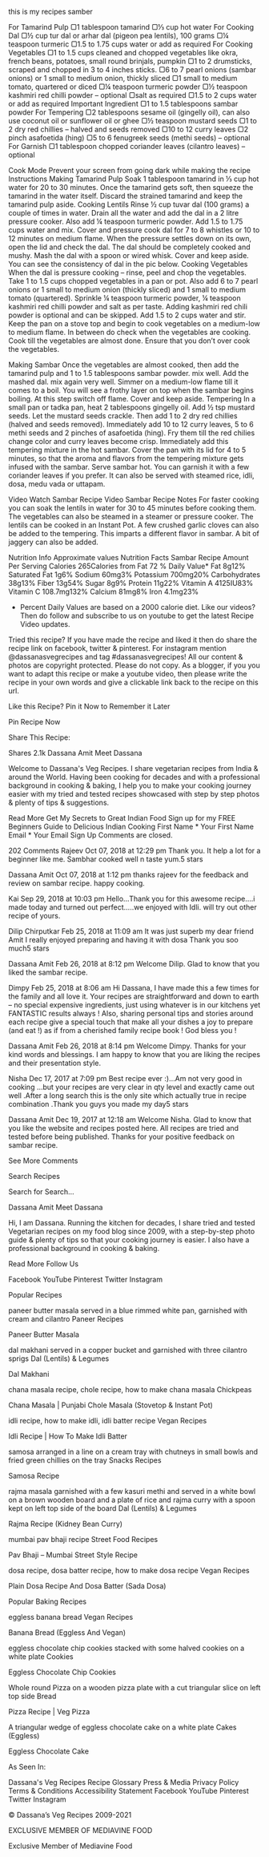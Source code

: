 this is my recipes 
samber 

For Tamarind Pulp
▢1 tablespoon tamarind
▢⅓ cup hot water
For Cooking Dal
▢½ cup tur dal or arhar dal (pigeon pea lentils), 100 grams
▢¼ teaspoon turmeric
▢1.5 to 1.75 cups water or add as required
For Cooking Vegetables
▢1 to 1.5 cups cleaned and chopped vegetables like okra, french beans, potatoes, small round brinjals, pumpkin
▢1 to 2 drumsticks, scraped and chopped in 3 to 4 inches sticks.
▢6 to 7 pearl onions (sambar onions) or 1 small to medium onion, thickly sliced
▢1 small to medium tomato, quartered or diced
▢¼ teaspoon turmeric powder
▢½ teaspoon kashmiri red chilli powder – optional
▢salt as required
▢1.5 to 2 cups water or add as required
Important Ingredient
▢1 to 1.5 tablespoons sambar powder
For Tempering
▢2 tablespoons sesame oil (gingelly oil), can also use coconut oil or sunflower oil or ghee
▢½ teaspoon mustard seeds
▢1 to 2 dry red chillies – halved and seeds removed
▢10 to 12 curry leaves
▢2 pinch asafoetida (hing)
▢5 to 6 fenugreek seeds (methi seeds) – optional
For Garnish
▢1 tablespoon chopped coriander leaves (cilantro leaves) – optional





Cook Mode
Prevent your screen from going dark while making the recipe
Instructions
Making Tamarind Pulp
Soak 1 tablespoon tamarind in ⅓ cup hot water for 20 to 30 minutes.
Once the tamarind gets soft, then squeeze the tamarind in the water itself. Discard the strained tamarind and keep the tamarind pulp aside.
Cooking Lentils
Rinse ½ cup tuvar dal (100 grams) a couple of times in water.
Drain all the water and add the dal in a 2 litre pressure cooker. Also add ¼ teaspoon turmeric powder.
Add 1.5 to 1.75 cups water and mix. Cover and pressure cook dal for 7 to 8 whistles or 10 to 12 minutes on medium flame.
When the pressure settles down on its own, open the lid and check the dal. The dal should be completely cooked and mushy.
Mash the dal with a spoon or wired whisk. Cover and keep aside. You can see the consistency of dal in the pic below.
Cooking Vegetables
When the dal is pressure cooking – rinse, peel and chop the vegetables.
Take 1 to 1.5 cups chopped vegetables in a pan or pot. Also add 6 to 7 pearl onions or 1 small to medium onion (thickly sliced) and 1 small to medium tomato (quartered).
Sprinkle ¼ teaspoon turmeric powder, ¼ teaspoon kashmiri red chilli powder and salt as per taste. Adding kashmiri red chili powder is optional and can be skipped. 
Add 1.5 to 2 cups water and stir.
Keep the pan on a stove top and begin to cook vegetables on a medium-low to medium flame. In between do check when the vegetables are cooking.
Cook till the vegetables are almost done. Ensure that you don’t over cook the vegetables.



Making Sambar
Once the vegetables are almost cooked, then add the tamarind pulp and 1 to 1.5 tablespoons sambar powder. mix well.
Add the mashed dal. mix again very well.
Simmer on a medium-low flame till it comes to a boil. 
You will see a frothy layer on top when the sambar begins boiling. At this step switch off flame. Cover and keep aside.
Tempering
In a small pan or tadka pan, heat 2 tablespoons gingelly oil. Add ½ tsp mustard seeds.
Let the mustard seeds crackle.
Then add 1 to 2 dry red chillies (halved and seeds removed).
Immediately add 10 to 12 curry leaves, 5 to 6 methi seeds and 2 pinches of asafoetida (hing).
Fry them till the red chilies change color and curry leaves become crisp.
Immediately add this tempering mixture in the hot sambar.
Cover the pan with its lid for 4 to 5 minutes, so that the aroma and flavors from the tempering mixture gets infused with the sambar.
Serve sambar hot. You can garnish it with a few coriander leaves if you prefer. It can also be served with steamed rice, idli, dosa, medu vada or uttapam. 



Video
Watch Sambar Recipe Video
Sambar Recipe
Notes
For faster cooking you can soak the lentils in water for 30 to 45 minutes before cooking them.
The vegetables can also be steamed in a steamer or pressure cooker. 
The lentils can be cooked in an Instant Pot. 
A few crushed garlic cloves can also be added to the tempering. This imparts a different flavor in sambar. 
A bit of jaggery can also be added.



Nutrition Info Approximate values
Nutrition Facts
Sambar Recipe
Amount Per Serving
Calories 265Calories from Fat 72
% Daily Value*
Fat 8g12%
Saturated Fat 1g6%
Sodium 60mg3%
Potassium 700mg20%
Carbohydrates 38g13%
Fiber 13g54%
Sugar 8g9%
Protein 11g22%
Vitamin A 4125IU83%
Vitamin C 108.7mg132%
Calcium 81mg8%
Iron 4.1mg23%
* Percent Daily Values are based on a 2000 calorie diet.
Like our videos? Then do follow and subscribe to us on youtube to get the latest Recipe Video updates.

Tried this recipe?
If you have made the recipe and liked it then do share the recipe link on facebook, twitter & pinterest. For instagram mention @dassanasvegrecipes and tag #dassanasvegrecipes!
All our content & photos are copyright protected. Please do not copy. As a blogger, if you you want to adapt this recipe or make a youtube video, then please write the recipe in your own words and give a clickable link back to the recipe on this url.

Like this Recipe?
Pin it Now to Remember it Later

Pin Recipe Now




Share This Recipe:

Shares
2.1k
Dassana Amit
Meet Dassana

Welcome to Dassana's Veg Recipes. I share vegetarian recipes from India & around the World. Having been cooking for decades and with a professional background in cooking & baking, I help you to make your cooking journey easier with my tried and tested recipes showcased with step by step photos & plenty of tips & suggestions.

Read More
Get My Secrets to Great Indian Food
Sign up for my FREE Beginners Guide to Delicious Indian Cooking
First Name *
Your First Name
Email *
Your Email
Sign Up
Comments are closed.

202 Comments
Rajeev
Oct 07, 2018 at 12:29 pm
Thank you. It help a lot for a beginner like me. Sambhar cooked well n taste yum.5 stars

Dassana Amit
Oct 07, 2018 at 1:12 pm
thanks rajeev for the feedback and review on sambar recipe. happy cooking.

Kai
Sep 29, 2018 at 10:03 pm
Hello…Thank you for this awesome recipe….i made today and turned out perfect…..we enjoyed with Idli. will try out other recipe of yours.

Dilip Chirputkar
Feb 25, 2018 at 11:09 am
It was just superb my dear friend Amit
I really enjoyed preparing and having it with dosa
Thank you soo much5 stars

Dassana Amit
Feb 26, 2018 at 8:12 pm
Welcome Dilip. Glad to know that you liked the sambar recipe.

Dimpy
Feb 25, 2018 at 8:06 am
Hi Dassana, I have made this a few times for the family and all love it.
Your recipes are straightforward and down to earth – no special expensive ingredients, just using whatever is in our kitchens yet FANTASTIC results always ! Also, sharing personal tips and stories around each recipe give a special touch that make all your dishes a joy to prepare (and eat !) as if from a cherished family recipe book ! God bless you !

Dassana Amit
Feb 26, 2018 at 8:14 pm
Welcome Dimpy. Thanks for your kind words and blessings. I am happy to know that you are liking the recipes and their presentation style.

Nisha
Dec 17, 2017 at 7:09 pm
Best recipe ever :)…Am not very good in cooking …but your recipes are very clear in qty level and exactly came out well .After a long search this is the only site which actually true in recipe combination .Thank you guys you made my day5 stars

Dassana Amit
Dec 19, 2017 at 12:18 am
Welcome Nisha. Glad to know that you like the website and recipes posted here. All recipes are tried and tested before being published. Thanks for your positive feedback on sambar recipe.

See More Comments

Search Recipes

Search for
Search…

Dassana Amit
Meet Dassana

Hi, I am Dassana. Running the kitchen for decades, I share tried and tested Vegetarian recipes on my food blog since 2009, with a step-by-step photo guide & plenty of tips so that your cooking journey is easier. I also have a professional background in cooking & baking.

Read More
Follow Us

Facebook YouTube Pinterest Twitter Instagram

Popular Recipes

paneer butter masala served in a blue rimmed white pan, garnished with cream and cilantro
Paneer Recipes

Paneer Butter Masala

dal makhani served in a copper bucket and garnished with three cilantro sprigs
Dal (Lentils) & Legumes

Dal Makhani

chana masala recipe, chole recipe, how to make chana masala
Chickpeas

Chana Masala | Punjabi Chole Masala (Stovetop & Instant Pot)

idli recipe, how to make idli, idli batter recipe
Vegan Recipes

Idli Recipe | How To Make Idli Batter

samosa arranged in a line on a cream tray with chutneys in small bowls and fried green chillies on the tray
Snacks Recipes

Samosa Recipe

rajma masala garnished with a few kasuri methi and served in a white bowl on a brown wooden board and a plate of rice and rajma curry with a spoon kept on left top side of the board
Dal (Lentils) & Legumes

Rajma Recipe (Kidney Bean Curry)

mumbai pav bhaji recipe
Street Food Recipes

Pav Bhaji – Mumbai Street Style Recipe

dosa recipe, dosa batter recipe, how to make dosa recipe
Vegan Recipes

Plain Dosa Recipe And Dosa Batter (Sada Dosa)

Popular Baking Recipes

eggless banana bread
Vegan Recipes

Banana Bread (Eggless And Vegan)

eggless chocolate chip cookies stacked with some halved cookies on a white plate
Cookies

Eggless Chocolate Chip Cookies

Whole round Pizza on a wooden pizza plate with a cut triangular slice on left top side
Bread

Pizza Recipe | Veg Pizza

A triangular wedge of eggless chocolate cake on a white plate
Cakes (Eggless)

Eggless Chocolate Cake




As Seen In:


Dassana's Veg Recipes
Recipe Glossary
Press & Media
Privacy Policy
Terms & Conditions
Accessibility Statement
Facebook YouTube Pinterest Twitter Instagram

© Dassana’s Veg Recipes 2009-2021

EXCLUSIVE MEMBER OF MEDIAVINE FOOD


Exclusive Member of Mediavine Food
